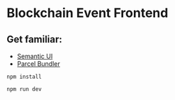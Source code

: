 # Blockchain Event Frontend

## Get familiar:
- [Semantic UI](https://react.semantic-ui.com/)
- [Parcel Bundler](https://parceljs.org/)


`npm install`

`npm run dev`
